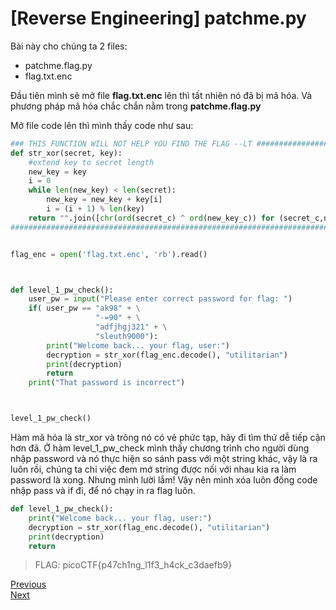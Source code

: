 # [Reverse Engineering] patchme.py

Bài này cho chúng ta 2 files:
- patchme.flag.py
- flag.txt.enc

Đầu tiên mình sẽ mở file **flag.txt.enc** lên thì tất nhiên nó đã bị mã hóa. Và phương pháp mã hóa chắc chắn nằm trong **patchme.flag.py**

Mở file code lên thì mình thấy code như sau:
```Python
### THIS FUNCTION WILL NOT HELP YOU FIND THE FLAG --LT ########################
def str_xor(secret, key):
    #extend key to secret length
    new_key = key
    i = 0
    while len(new_key) < len(secret):
        new_key = new_key + key[i]
        i = (i + 1) % len(key)        
    return "".join([chr(ord(secret_c) ^ ord(new_key_c)) for (secret_c,new_key_c) in zip(secret,new_key)])
###############################################################################


flag_enc = open('flag.txt.enc', 'rb').read()



def level_1_pw_check():
    user_pw = input("Please enter correct password for flag: ")
    if( user_pw == "ak98" + \
                   "-=90" + \
                   "adfjhgj321" + \
                   "sleuth9000"):
        print("Welcome back... your flag, user:")
        decryption = str_xor(flag_enc.decode(), "utilitarian")
        print(decryption)
        return
    print("That password is incorrect")



level_1_pw_check()
```

Hàm mã hóa là str_xor và trông nó có vẻ phức tạp, hãy đi tìm thứ dễ tiếp cận hơn đã. Ở hàm level_1_pw_check mình thấy chương trình cho người dùng nhập password và nó thực hiện so sánh pass với một string khác, vậy là ra luôn rồi, chúng ta chỉ việc đem mớ string được nối với nhau kia ra làm password là xong. Nhưng mình lười lắm! Vậy nên mình xóa luôn đống code nhập pass và if đi, để nó chạy in ra flag luôn.

```Python
def level_1_pw_check():
    print("Welcome back... your flag, user:")
    decryption = str_xor(flag_enc.decode(), "utilitarian")
    print(decryption)
    return
```

> FLAG: picoCTF{p47ch1ng_l1f3_h4ck_c3daefb9}

[Previous](GDB%20Test%20Drive.md)  
[Next](Safe%20Opener.md)